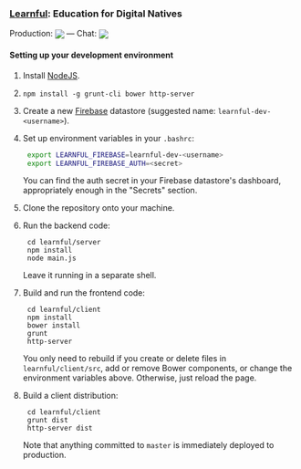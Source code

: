 ### [Learnful](https://learnful.co/): Education for Digital Natives

Production: <a href="https://www.shippable.com/projects/537af423aae0ace700dc2b39"><img style="vertical-align: middle;" src="https://api.shippable.com/projects/537af423aae0ace700dc2b39/badge/master"/></a> &mdash; Chat: <a href="https://gitter.im/Learnful/learnful"><img style="vertical-align: middle;" src="https://badges.gitter.im/Learnful/learnful.png"/></a>

#### Setting up your development environment

1. Install [NodeJS](https://nodejs.org/).

2. `npm install -g grunt-cli bower http-server`

3. Create a new [Firebase](https://firebase.com/) datastore (suggested name: `learnful-dev-<username>`).

4. Set up environment variables in your `.bashrc`:

   ```bash
    export LEARNFUL_FIREBASE=learnful-dev-<username>
    export LEARNFUL_FIREBASE_AUTH=<secret>
   ```

   You can find the auth secret in your Firebase datastore's dashboard, appropriately enough in the
   "Secrets" section.

5. Clone the repository onto your machine.

6. Run the backend code:

   ```
    cd learnful/server
    npm install
    node main.js
   ```
   
   Leave it running in a separate shell.
   
7. Build and run the frontend code:

   ```
    cd learnful/client
    npm install
    bower install
    grunt
    http-server
   ```
   
   You only need to rebuild if you create or delete files in `learnful/client/src`, add or remove
   Bower components, or change the environment variables above.  Otherwise, just reload the page.

8. Build a client distribution:

   ```
    cd learnful/client
    grunt dist
    http-server dist
   ```

   Note that anything committed to `master` is immediately deployed to production.
